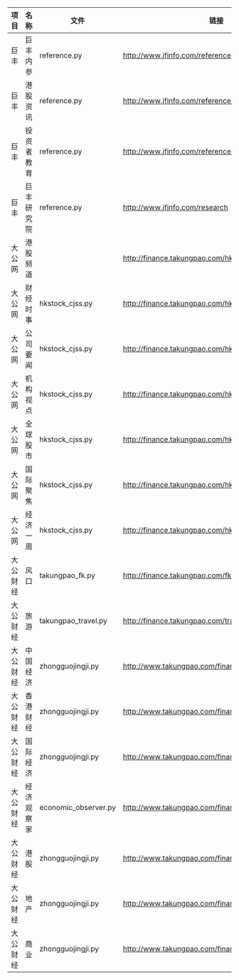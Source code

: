 | 项目 |  名称  | 文件  |  链接 | 
|  ----  | ----  | ---- | ---- |
| 巨丰 | 巨丰内参 | reference.py | http://www.jfinfo.com/reference | 
| 巨丰 | 港股资讯  | reference.py | http://www.jfinfo.com/reference/HK | 
| 巨丰 | 投资者教育 | reference.py | http://www.jfinfo.com/reference/tzzjy | 
| 巨丰 | 巨丰研究院 | reference.py | http://www.jfinfo.com/research | 
| 大公网 | 港股频道 |  | http://finance.takungpao.com/hkstock/ | 
| 大公网 | 财经时事 | hkstock_cjss.py | http://finance.takungpao.com/hkstock/cjss/ | 
| 大公网 | 公司要闻 | hkstock_cjss.py | http://finance.takungpao.com/hkstock/gsyw/ | 
| 大公网 | 机构视点 | hkstock_cjss.py | http://finance.takungpao.com/hkstock/jgsd/ | 
| 大公网 | 全球股市 | hkstock_cjss.py | http://finance.takungpao.com/hkstock/qqgs/ | 
| 大公网 | 国际聚焦 | hkstock_cjss.py | http://finance.takungpao.com/hkstock/gjjj/| 
| 大公网 | 经济一周 | hkstock_cjss.py |  http://finance.takungpao.com/hkstock/jjyz/| 
| 大公财经 | 风口 | takungpao_fk.py | http://finance.takungpao.com/fk/| 
| 大公财经 | 旅游 | takungpao_travel.py | http://finance.takungpao.com/travel/| 
| 大公财经 | 中国经济 | zhongguojingji.py | http://www.takungpao.com/finance/236132/index.html | 
| 大公财经 | 香港财经 | zhongguojingji.py | http://www.takungpao.com/finance/236131/index.html | 
| 大公财经 | 国际经济 | zhongguojingji.py | http://www.takungpao.com/finance/236133/index.html| 
| 大公财经 | 经济观察家 | economic_observer.py | http://www.takungpao.com/finance/236134/index.html|
| 大公财经 | 港股 | zhongguojingji.py |http://www.takungpao.com/finance/236135/index.html|
| 大公财经 | 地产 | zhongguojingji.py |http://www.takungpao.com/finance/236136/index.html |
| 大公财经 | 商业 | zhongguojingji.py |http://www.takungpao.com/finance/236137/index.html |




